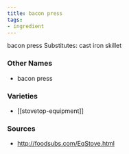 ```yaml
---
title: bacon press
tags:
- ingredient
---
```

bacon press Substitutes: cast iron skillet

### Other Names

* bacon press

### Varieties

* [[stovetop-equipment]]

### Sources
* http://foodsubs.com/EqStove.html
